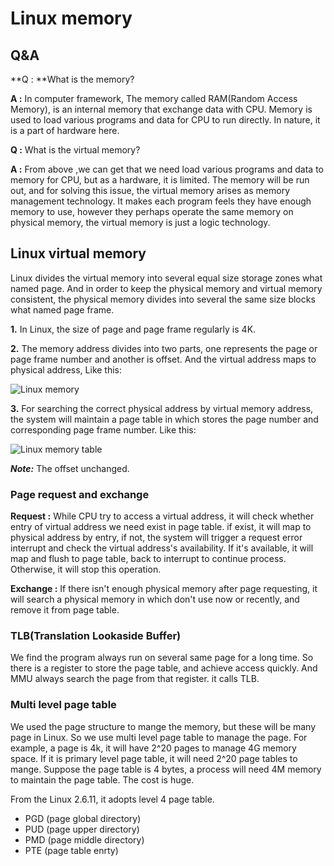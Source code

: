 # Linux memory

## Q&A

**Q : **What is the memory? 

**A :** In computer framework, The memory called RAM(Random Access Memory), is an internal memory that exchange data with CPU. Memory is used to load various programs and data for CPU to run directly. In nature, it is a part of hardware here.

**Q :** What is the virtual memory?

**A :** From above ,we can get that we need load various programs and data to memory for CPU, but as a hardware, it is limited. The memory will be run out, and for solving this issue, the virtual memory arises as memory management technology. It makes each program feels they have enough memory to use, however they perhaps operate the same memory on physical memory, the virtual memory is just a logic technology. 

## Linux virtual memory

Linux divides the virtual memory into several equal size storage zones what named page. And in order to keep the physical memory and virtual memory consistent, the physical memory divides into several the same size blocks what named page frame.

**1.** In Linux, the size of page and page frame regularly is 4K.

**2.** The memory address divides into two parts, one represents the page or page frame number and another is offset. And the virtual address maps to physical address, Like this:

![Linux memory](https://user-images.githubusercontent.com/49341598/93020070-c5195180-f60d-11ea-9604-58c8506c0b05.png)

**3.** For searching the correct physical address by virtual memory address, the system will maintain a page table in which stores the page number and corresponding page frame number. Like this:

![Linux memory table](https://user-images.githubusercontent.com/49341598/93020110-ff82ee80-f60d-11ea-92c4-83796d5ab9bc.png)

***Note:*** The offset unchanged.

###  Page request and exchange

**Request :** While CPU try to access a virtual address, it will check whether entry of virtual address we need exist in page table. if exist, it will map to physical address by entry, if not, the system will trigger a request error interrupt and  check the virtual address's availability. If it's available, it will map and flush to page table, back to interrupt to continue process. Otherwise, it will stop this operation.

**Exchange :** If there isn't enough physical memory after page requesting, it will search a physical memory in which don't use now or recently, and remove it from page table.

### TLB(Translation Lookaside Buffer)

We find the program always run on several same page for a long time. So there is a register to store the page table, and achieve access quickly. And MMU always search the page from that register. it calls TLB.

### Multi level page table

We used the page structure to mange the memory, but these will be many page in Linux. So we use multi level page table to manage the page. For example, a page is 4k, it will have 2^20 pages to manage 4G memory space. If it is primary level page table, it will need 2^20 page tables to mange. Suppose the page table is 4 bytes, a process will need 4M memory to maintain the page table. The cost is huge. 

From the Linux 2.6.11, it adopts level 4 page table.

- PGD (page global directory) 
- PUD (page upper directory)
- PMD (page middle directory)
- PTE (page table enrty)





[Picture]: https://blog.csdn.net/qq_38410730/article/details/81036768




























